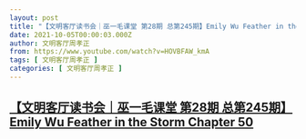 ```yaml
---
layout: post
title: "【文明客厅读书会｜巫一毛课堂 第28期 总第245期】Emily Wu Feather in the Storm Chapter 50"
date: 2021-10-05T00:00:03.000Z
author: 文明客厅周孝正
from: https://www.youtube.com/watch?v=HOVBFAW_kmA
tags: [ 文明客厅周孝正 ]
categories: [ 文明客厅周孝正 ]
---
```

<!--1633392003000-->
[【文明客厅读书会｜巫一毛课堂 第28期 总第245期】Emily Wu Feather in the Storm Chapter 50](https://www.youtube.com/watch?v=HOVBFAW_kmA)
------

<div>

</div>
